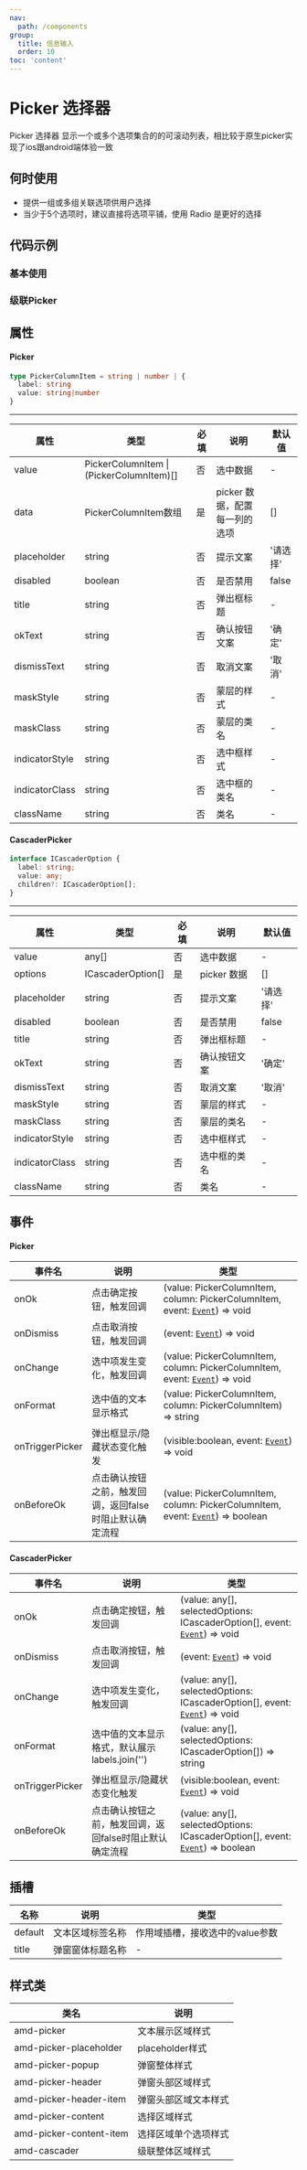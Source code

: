 ```yaml
---
nav:
  path: /components
group:
  title: 信息输入
  order: 10
toc: 'content'
---
```

# Picker 选择器
Picker 选择器	显示一个或多个选项集合的的可滚动列表，相比较于原生picker实现了ios跟android端体验一致
## 何时使用
- 提供一组或多组关联选项供用户选择
- 当少于5个选项时，建议直接将选项平铺，使用 Radio 是更好的选择

## 代码示例
### 基本使用
<code src='../../demo/pages/Picker'></code>

### 级联Picker
<code src='../../demo/pages/CascaderPicker'></code>

## 属性

#### Picker

```typescript
type PickerColumnItem = string | number | {
  label: string
  value: string|number
}
```

<hr />

| 属性 |  类型  | 必填 |  说明  | 默认值|
| -----|-----|-----|-----|-----|
| value | PickerColumnItem  &#124;  (PickerColumnItem)[] | 否|选中数据 | - |
| data |  PickerColumnItem数组 | 是 |picker 数据，配置每一列的选项 | [] |
| placeholder |string |否| 提示文案  | '请选择' |
| disabled | boolean |否| 是否禁用 | false |
| title |  string | 否  | 弹出框标题 | - |
| okText |string | 否| 确认按钮文案 | '确定' |
| dismissText | string| 否| 取消文案  | '取消' |
| maskStyle | string  | 否| 蒙层的样式  | -|
| maskClass | string | 否| 蒙层的类名| - |
| indicatorStyle | string | 否  | 选中框样式 | - |
| indicatorClass | string | 否   | 选中框的类名 | - |
| className |  string | 否| 类名 | - |

#### CascaderPicker

```typescript
interface ICascaderOption {
  label: string;
  value: any;
  children?: ICascaderOption[];
}
```

<hr />

| 属性 |  类型  | 必填 |  说明  | 默认值|
| -----|-----|-----|-----|-----|
| value | any[] | 否 | 选中数据 | - |
| options |  ICascaderOption[] | 是 | picker 数据 | [] |
| placeholder |string |否| 提示文案  | '请选择' |
| disabled | boolean |否| 是否禁用 | false |
| title |  string | 否  | 弹出框标题 | - |
| okText |string | 否| 确认按钮文案 | '确定' |
| dismissText | string| 否| 取消文案  | '取消' |
| maskStyle | string  | 否| 蒙层的样式  | -|
| maskClass | string | 否| 蒙层的类名| - |
| indicatorStyle | string | 否  | 选中框样式 | - |
| indicatorClass | string | 否   | 选中框的类名 | - |
| className |  string | 否| 类名 | - |

## 事件

#### Picker
| 事件名 | 说明 | 类型 |
| -----|-----|-----|
| onOk | 点击确定按钮，触发回调 | (value: PickerColumnItem,  column: PickerColumnItem, event:  [`Event`](https://opendocs.alipay.com/mini/framework/event-object)) => void |
| onDismiss | 点击取消按钮，触发回调 | (event:  [`Event`](https://opendocs.alipay.com/mini/framework/event-object)) => void |
| onChange | 选中项发生变化，触发回调 | (value: PickerColumnItem, column: PickerColumnItem, event:  [`Event`](https://opendocs.alipay.com/mini/framework/event-object)) => void |
| onFormat | 选中值的文本显示格式 | (value: PickerColumnItem, column: PickerColumnItem) => string |
| onTriggerPicker | 弹出框显示/隐藏状态变化触发 | (visible:boolean, event:  [`Event`](https://opendocs.alipay.com/mini/framework/event-object)) => void |
| onBeforeOk | 点击确认按钮之前，触发回调，返回false时阻止默认确定流程 | (value: PickerColumnItem,  column: PickerColumnItem, event: [`Event`](https://opendocs.alipay.com/mini/framework/event-object)) => boolean 

#### CascaderPicker
| 事件名 | 说明 | 类型 |
| -----|-----|-----|
| onOk | 点击确定按钮，触发回调 | (value: any[], selectedOptions: ICascaderOption[], event:  [`Event`](https://opendocs.alipay.com/mini/framework/event-object)) => void |
| onDismiss | 点击取消按钮，触发回调 | (event:  [`Event`](https://opendocs.alipay.com/mini/framework/event-object)) => void |
| onChange | 选中项发生变化，触发回调 | (value: any[], selectedOptions: ICascaderOption[], event:  [`Event`](https://opendocs.alipay.com/mini/framework/event-object)) => void |
| onFormat | 选中值的文本显示格式，默认展示labels.join('') | (value: any[], selectedOptions: ICascaderOption[]) => string |
| onTriggerPicker | 弹出框显示/隐藏状态变化触发 | (visible:boolean, event:  [`Event`](https://opendocs.alipay.com/mini/framework/event-object)) => void |
| onBeforeOk | 点击确认按钮之前，触发回调，返回false时阻止默认确定流程 | (value: any[], selectedOptions: ICascaderOption[], event: [`Event`](https://opendocs.alipay.com/mini/framework/event-object)) => boolean 

## 插槽
| 名称 | 说明 | 类型 |
| -----|-----|-----|
| default | 文本区域标签名称 | 作用域插槽，接收选中的value参数 |
| title | 弹窗窗体标题名称 |  - |


## 样式类
| 类名 | 说明 |
| -----|-----|
| amd-picker | 文本展示区域样式 |
| amd-picker-placeholder | placeholder样式 |
| amd-picker-popup | 弹窗整体样式 |
| amd-picker-header | 弹窗头部区域样式 |
| amd-picker-header-item | 弹窗头部区域文本样式 |
| amd-picker-content | 选择区域样式 |
| amd-picker-content-item | 选择区域单个选项样式 |
| amd-cascader | 级联整体区域样式 |
